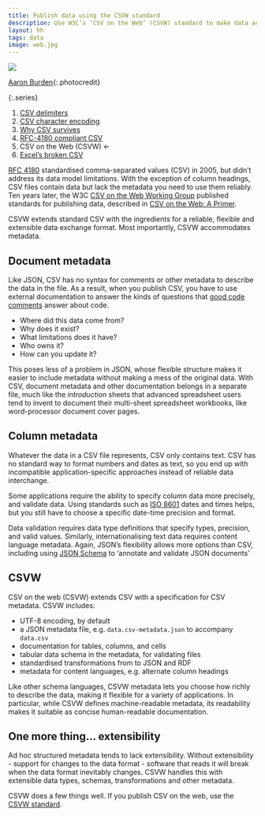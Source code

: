 ```yaml
---
title: Publish data using the CSVW standard
description: Use W3C’s ‘CSV on the Web’ (CSVW) standard to make data accessible
layout: hh
tags: data
image: web.jpg
---
```


![](web.jpg)

[Aaron Burden](https://unsplash.com/photos/9TgJxZMd0hc){:.photocredit}

{:.series}
1. [CSV delimiters](csv-delimiters)
2. [CSV character encoding](csv-encoding)
3. [Why CSV survives](csv-survives)
4. [RFC-4180 compliant CSV](csv-rfc-4180)
5. CSV on the Web (CSVW) ←
6. [Excel’s broken CSV](csv-excel)

[RFC 4180](csv-rfc-4180) standardised comma-separated values (CSV) in 2005, 
but didn’t address its data model limitations.
With the exception of column headings, CSV files contain data but lack the metadata you need to use them reliably.
Ten years later, the W3C
[CSV on the Web Working Group](https://www.w3.org/2013/csvw/wiki/Main_Page)
published standards for publishing data, described in
[CSV on the Web: A Primer](http://www.w3.org/TR/tabular-data-primer/).

CSVW extends standard CSV with the ingredients for a reliable, flexible and extensible data exchange format.
Most importantly, CSVW accommodates metadata.

## Document metadata

Like JSON, CSV has no syntax for comments or other metadata to describe the data in the file.
As a result, when you publish CSV, you have to use external documentation to answer the kinds of questions that
[good code comments](3-kinds-of-good-comments) answer about code.

* Where did this data come from?
* Why does it exist?
* What limitations does it have?
* Who owns it?
* How can you update it?

This poses less of a problem in JSON, whose flexible structure makes it easier to include metadata without making a mess of the original data.
With CSV, document metadata and other documentation belongs in a separate file, much like the _introduction_ sheets that advanced spreadsheet users tend to invent to document their multi-sheet spreadsheet workbooks, like word-processor document cover pages.

## Column metadata

Whatever the data in a CSV file represents, CSV only contains text.
CSV has no standard way to format numbers and dates as text, so you end up with incompatible application-specific approaches instead of reliable data interchange.

Some applications require the ability to specify column data more precisely, and validate data.
Using standards such as
[ISO 8601](https://en.wikipedia.org/wiki/ISO_8601) dates and times helps,
but you still have to choose a specific date-time precision and format.

Data validation requires data type definitions that specify types, precision, and valid values.
Similarly, internationalising text data requires content language metadata.
Again, JSON’s flexibility allows more options than CSV, including using
[JSON Schema](https://json-schema.org) to ‘annotate and validate JSON documents’

## CSVW

CSV on the web (CSVW) extends CSV with a specification for CSV metadata.
CSVW includes:

* UTF-8 encoding, by default
* a JSON metadata file, e.g. `data.csv-metadata.json` to accompany `data.csv`
* documentation for tables, columns, and cells
* tabular data schema in the metadata, for validating files
* standardised transformations from to JSON and RDF
* metadata for content languages, e.g. alternate column headings

Like other schema languages, CSVW metadata lets you choose how richly to describe the data, making it flexible for a variety of applications.
In particular, while CSVW defines machine-readable metadata, its readability makes it suitable as concise human-readable documentation.


## One more thing… extensibility

Ad hoc structured metadata tends to lack extensibility.
Without extensibility - support for changes to the data format - software that reads it will break when the data format inevitably changes.
CSVW handles this with extensible data types, schemas, transformations and other metadata.

CSVW does a few things well.
If you publish CSV on the web, use the 
[CSVW standard](http://www.w3.org/TR/tabular-data-primer/).
